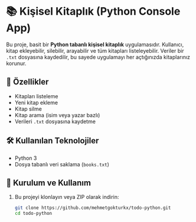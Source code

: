 # 📚 Kişisel Kitaplık (Python Console App)

Bu proje, basit bir **Python tabanlı kişisel kitaplık** uygulamasıdır. Kullanıcı, kitap ekleyebilir, silebilir, arayabilir ve tüm kitapları listeleyebilir. Veriler bir `.txt` dosyasına kaydedilir, bu sayede uygulamayı her açtığınızda kitaplarınız korunur.

## 🚀 Özellikler

- Kitapları listeleme  
- Yeni kitap ekleme  
- Kitap silme  
- Kitap arama (isim veya yazar bazlı)  
- Verileri `.txt` dosyasına kaydetme

## 🛠️ Kullanılan Teknolojiler

- Python 3
- Dosya tabanlı veri saklama (`books.txt`)

## 📂 Kurulum ve Kullanım

1. Bu projeyi klonlayın veya ZIP olarak indirin:
   ```bash
   git clone https://github.com/mehmetgokturkx/todo-python.git
   cd todo-python
